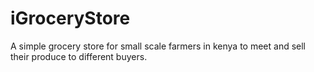 # iGroceryStore
A simple grocery store for small scale farmers in kenya to meet and sell their produce to different buyers.
